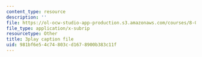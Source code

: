 ```yaml
---
content_type: resource
description: ''
file: https://ol-ocw-studio-app-production.s3.amazonaws.com/courses/8-01sc-classical-mechanics-fall-2016/981bf6e54c74803cd1678900b383c11f_V1I-vrXGl3A.srt
file_type: application/x-subrip
resourcetype: Other
title: 3play caption file
uid: 981bf6e5-4c74-803c-d167-8900b383c11f
---
```

